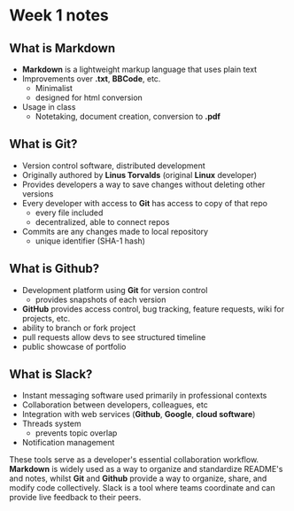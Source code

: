 # Week 1 notes

## What is Markdown

- **Markdown** is a lightweight markup language that uses plain text 
- Improvements over **.txt**, **BBCode**, etc.
  - Minimalist
  - designed for html conversion
- Usage in class
  - Notetaking, document creation, conversion to **.pdf**

## What is Git?

- Version control software, distributed development
- Originally authored by **Linus Torvalds** (original **Linux** developer)
- Provides developers a way to save changes without deleting other versions
- Every developer with access to **Git** has access to copy of that repo
  - every file included
  - decentralized, able to connect repos
- Commits are any changes made to local repository 
  - unique identifier (SHA-1 hash)

## What is Github?

- Development platform using **Git** for version control
  - provides snapshots of each version
- **GitHub** provides access control, bug tracking, feature requests, wiki for projects, etc.
- ability to branch or fork project
- pull requests allow devs to see structured timeline
- public showcase of portfolio

## What is Slack?

- Instant messaging software used primarily in professional contexts
- Collaboration between developers, colleagues, etc
- Integration with web services (**Github**, **Google**, **cloud software**)
- Threads system
  - prevents topic overlap
- Notification management

These tools serve as a developer's essential collaboration workflow. **Markdown** is widely used as a way to organize and standardize README's and notes, whilst **Git** and **Github** provide a way to organize, share, and modify code collectively. Slack is a tool where teams coordinate and can provide live feedback to their peers.